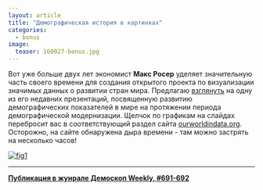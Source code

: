 ```yaml
---
layout: article
title: "Демографическая история в картинках"
categories: 
  - bonus
image:
  teaser: 160927-bonus.jpg
---
```


Вот уже больше двух лет экономист **Макс Росер** уделяет значительную часть своего времени для создания открытого проекта по визуализации значимых данных о развитии стран мира. Предлагаю [взглянуть][prez] на одну из его недавних презентаций, посвященную развитию демографических показателей в мире на протяжении периода демографической модернизации. Щелчок по графикам на слайдах перебросит вас в соответствующий раздел сайта [ourworldindata.org][owd]. Осторожно, на сайте обнаружена дыра времени - там можно застрять на несколько часов!

[![fig1][f1]][f1]  

[f1]: /dem-digest/images/2016/697-fig-bonus.jpg

[prez]: https://ourworldindata.org/slides/global-health/
[owd]: https://ourworldindata.org/


***
**[Публикация в жунрале Демоскоп Weekly, #691-692](http://demoscope.ru/weekly/2016/0691/digest04.php)**